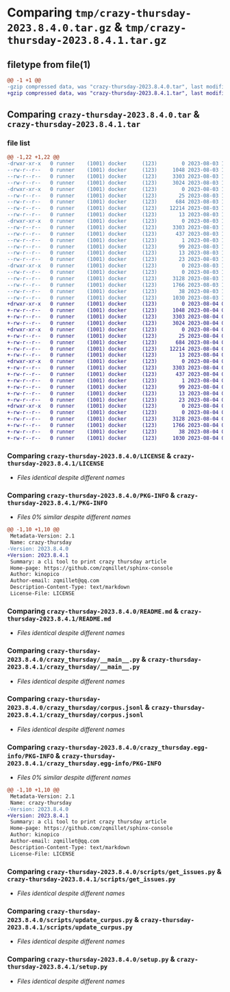 # Comparing `tmp/crazy-thursday-2023.8.4.0.tar.gz` & `tmp/crazy-thursday-2023.8.4.1.tar.gz`

## filetype from file(1)

```diff
@@ -1 +1 @@
-gzip compressed data, was "crazy-thursday-2023.8.4.0.tar", last modified: Thu Aug  3 17:27:24 2023, max compression
+gzip compressed data, was "crazy-thursday-2023.8.4.1.tar", last modified: Fri Aug  4 05:27:54 2023, max compression
```

## Comparing `crazy-thursday-2023.8.4.0.tar` & `crazy-thursday-2023.8.4.1.tar`

### file list

```diff
@@ -1,22 +1,22 @@
-drwxr-xr-x   0 runner    (1001) docker     (123)        0 2023-08-03 17:27:24.060682 crazy-thursday-2023.8.4.0/
--rw-r--r--   0 runner    (1001) docker     (123)     1048 2023-08-03 17:27:05.000000 crazy-thursday-2023.8.4.0/LICENSE
--rw-r--r--   0 runner    (1001) docker     (123)     3303 2023-08-03 17:27:24.060682 crazy-thursday-2023.8.4.0/PKG-INFO
--rw-r--r--   0 runner    (1001) docker     (123)     3024 2023-08-03 17:27:05.000000 crazy-thursday-2023.8.4.0/README.md
-drwxr-xr-x   0 runner    (1001) docker     (123)        0 2023-08-03 17:27:24.056681 crazy-thursday-2023.8.4.0/crazy_thursday/
--rw-r--r--   0 runner    (1001) docker     (123)       25 2023-08-03 17:27:12.000000 crazy-thursday-2023.8.4.0/crazy_thursday/__init__.py
--rw-r--r--   0 runner    (1001) docker     (123)      684 2023-08-03 17:27:05.000000 crazy-thursday-2023.8.4.0/crazy_thursday/__main__.py
--rw-r--r--   0 runner    (1001) docker     (123)    12214 2023-08-03 17:27:12.000000 crazy-thursday-2023.8.4.0/crazy_thursday/corpus.jsonl
--rw-r--r--   0 runner    (1001) docker     (123)       13 2023-08-03 17:27:05.000000 crazy-thursday-2023.8.4.0/crazy_thursday/requirements.txt
-drwxr-xr-x   0 runner    (1001) docker     (123)        0 2023-08-03 17:27:24.056681 crazy-thursday-2023.8.4.0/crazy_thursday.egg-info/
--rw-r--r--   0 runner    (1001) docker     (123)     3303 2023-08-03 17:27:24.000000 crazy-thursday-2023.8.4.0/crazy_thursday.egg-info/PKG-INFO
--rw-r--r--   0 runner    (1001) docker     (123)      437 2023-08-03 17:27:24.000000 crazy-thursday-2023.8.4.0/crazy_thursday.egg-info/SOURCES.txt
--rw-r--r--   0 runner    (1001) docker     (123)        1 2023-08-03 17:27:24.000000 crazy-thursday-2023.8.4.0/crazy_thursday.egg-info/dependency_links.txt
--rw-r--r--   0 runner    (1001) docker     (123)       99 2023-08-03 17:27:24.000000 crazy-thursday-2023.8.4.0/crazy_thursday.egg-info/entry_points.txt
--rw-r--r--   0 runner    (1001) docker     (123)       13 2023-08-03 17:27:24.000000 crazy-thursday-2023.8.4.0/crazy_thursday.egg-info/requires.txt
--rw-r--r--   0 runner    (1001) docker     (123)       23 2023-08-03 17:27:24.000000 crazy-thursday-2023.8.4.0/crazy_thursday.egg-info/top_level.txt
-drwxr-xr-x   0 runner    (1001) docker     (123)        0 2023-08-03 17:27:24.056681 crazy-thursday-2023.8.4.0/scripts/
--rw-r--r--   0 runner    (1001) docker     (123)        0 2023-08-03 17:27:05.000000 crazy-thursday-2023.8.4.0/scripts/__init__.py
--rw-r--r--   0 runner    (1001) docker     (123)     3128 2023-08-03 17:27:05.000000 crazy-thursday-2023.8.4.0/scripts/get_issues.py
--rw-r--r--   0 runner    (1001) docker     (123)     1766 2023-08-03 17:27:05.000000 crazy-thursday-2023.8.4.0/scripts/update_curpus.py
--rw-r--r--   0 runner    (1001) docker     (123)       38 2023-08-03 17:27:24.060682 crazy-thursday-2023.8.4.0/setup.cfg
--rw-r--r--   0 runner    (1001) docker     (123)     1030 2023-08-03 17:27:05.000000 crazy-thursday-2023.8.4.0/setup.py
+drwxr-xr-x   0 runner    (1001) docker     (123)        0 2023-08-04 05:27:54.881407 crazy-thursday-2023.8.4.1/
+-rw-r--r--   0 runner    (1001) docker     (123)     1048 2023-08-04 05:27:37.000000 crazy-thursday-2023.8.4.1/LICENSE
+-rw-r--r--   0 runner    (1001) docker     (123)     3303 2023-08-04 05:27:54.881407 crazy-thursday-2023.8.4.1/PKG-INFO
+-rw-r--r--   0 runner    (1001) docker     (123)     3024 2023-08-04 05:27:37.000000 crazy-thursday-2023.8.4.1/README.md
+drwxr-xr-x   0 runner    (1001) docker     (123)        0 2023-08-04 05:27:54.881407 crazy-thursday-2023.8.4.1/crazy_thursday/
+-rw-r--r--   0 runner    (1001) docker     (123)       25 2023-08-04 05:27:44.000000 crazy-thursday-2023.8.4.1/crazy_thursday/__init__.py
+-rw-r--r--   0 runner    (1001) docker     (123)      684 2023-08-04 05:27:37.000000 crazy-thursday-2023.8.4.1/crazy_thursday/__main__.py
+-rw-r--r--   0 runner    (1001) docker     (123)    12214 2023-08-04 05:27:44.000000 crazy-thursday-2023.8.4.1/crazy_thursday/corpus.jsonl
+-rw-r--r--   0 runner    (1001) docker     (123)       13 2023-08-04 05:27:37.000000 crazy-thursday-2023.8.4.1/crazy_thursday/requirements.txt
+drwxr-xr-x   0 runner    (1001) docker     (123)        0 2023-08-04 05:27:54.881407 crazy-thursday-2023.8.4.1/crazy_thursday.egg-info/
+-rw-r--r--   0 runner    (1001) docker     (123)     3303 2023-08-04 05:27:54.000000 crazy-thursday-2023.8.4.1/crazy_thursday.egg-info/PKG-INFO
+-rw-r--r--   0 runner    (1001) docker     (123)      437 2023-08-04 05:27:54.000000 crazy-thursday-2023.8.4.1/crazy_thursday.egg-info/SOURCES.txt
+-rw-r--r--   0 runner    (1001) docker     (123)        1 2023-08-04 05:27:54.000000 crazy-thursday-2023.8.4.1/crazy_thursday.egg-info/dependency_links.txt
+-rw-r--r--   0 runner    (1001) docker     (123)       99 2023-08-04 05:27:54.000000 crazy-thursday-2023.8.4.1/crazy_thursday.egg-info/entry_points.txt
+-rw-r--r--   0 runner    (1001) docker     (123)       13 2023-08-04 05:27:54.000000 crazy-thursday-2023.8.4.1/crazy_thursday.egg-info/requires.txt
+-rw-r--r--   0 runner    (1001) docker     (123)       23 2023-08-04 05:27:54.000000 crazy-thursday-2023.8.4.1/crazy_thursday.egg-info/top_level.txt
+drwxr-xr-x   0 runner    (1001) docker     (123)        0 2023-08-04 05:27:54.881407 crazy-thursday-2023.8.4.1/scripts/
+-rw-r--r--   0 runner    (1001) docker     (123)        0 2023-08-04 05:27:37.000000 crazy-thursday-2023.8.4.1/scripts/__init__.py
+-rw-r--r--   0 runner    (1001) docker     (123)     3128 2023-08-04 05:27:37.000000 crazy-thursday-2023.8.4.1/scripts/get_issues.py
+-rw-r--r--   0 runner    (1001) docker     (123)     1766 2023-08-04 05:27:37.000000 crazy-thursday-2023.8.4.1/scripts/update_curpus.py
+-rw-r--r--   0 runner    (1001) docker     (123)       38 2023-08-04 05:27:54.881407 crazy-thursday-2023.8.4.1/setup.cfg
+-rw-r--r--   0 runner    (1001) docker     (123)     1030 2023-08-04 05:27:37.000000 crazy-thursday-2023.8.4.1/setup.py
```

### Comparing `crazy-thursday-2023.8.4.0/LICENSE` & `crazy-thursday-2023.8.4.1/LICENSE`

 * *Files identical despite different names*

### Comparing `crazy-thursday-2023.8.4.0/PKG-INFO` & `crazy-thursday-2023.8.4.1/PKG-INFO`

 * *Files 0% similar despite different names*

```diff
@@ -1,10 +1,10 @@
 Metadata-Version: 2.1
 Name: crazy-thursday
-Version: 2023.8.4.0
+Version: 2023.8.4.1
 Summary: a cli tool to print crazy thursday article
 Home-page: https://github.com/zqmillet/sphinx-console
 Author: kinopico
 Author-email: zqmillet@qq.com
 Description-Content-Type: text/markdown
 License-File: LICENSE
```

### Comparing `crazy-thursday-2023.8.4.0/README.md` & `crazy-thursday-2023.8.4.1/README.md`

 * *Files identical despite different names*

### Comparing `crazy-thursday-2023.8.4.0/crazy_thursday/__main__.py` & `crazy-thursday-2023.8.4.1/crazy_thursday/__main__.py`

 * *Files identical despite different names*

### Comparing `crazy-thursday-2023.8.4.0/crazy_thursday/corpus.jsonl` & `crazy-thursday-2023.8.4.1/crazy_thursday/corpus.jsonl`

 * *Files identical despite different names*

### Comparing `crazy-thursday-2023.8.4.0/crazy_thursday.egg-info/PKG-INFO` & `crazy-thursday-2023.8.4.1/crazy_thursday.egg-info/PKG-INFO`

 * *Files 0% similar despite different names*

```diff
@@ -1,10 +1,10 @@
 Metadata-Version: 2.1
 Name: crazy-thursday
-Version: 2023.8.4.0
+Version: 2023.8.4.1
 Summary: a cli tool to print crazy thursday article
 Home-page: https://github.com/zqmillet/sphinx-console
 Author: kinopico
 Author-email: zqmillet@qq.com
 Description-Content-Type: text/markdown
 License-File: LICENSE
```

### Comparing `crazy-thursday-2023.8.4.0/scripts/get_issues.py` & `crazy-thursday-2023.8.4.1/scripts/get_issues.py`

 * *Files identical despite different names*

### Comparing `crazy-thursday-2023.8.4.0/scripts/update_curpus.py` & `crazy-thursday-2023.8.4.1/scripts/update_curpus.py`

 * *Files identical despite different names*

### Comparing `crazy-thursday-2023.8.4.0/setup.py` & `crazy-thursday-2023.8.4.1/setup.py`

 * *Files identical despite different names*

